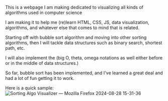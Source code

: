This is a webpage I am making dedicated to visualizing all kinds of algorithms used in computer science

I am making it to help me (re)learn HTML, CSS, JS, data visualization, algorithms, and whatever else that comes to mind that is related.

Starting off with bubble sort algorithm and moving into other sorting algorithms, then I will tackle data structures such as binary search, shortest path, etc.

I will also implement the (big O, theta, omega notations as well either before or in the middle of data structures.)

So far, bubble sort has been implemented, and I've learned a great deal and had a lot of fun getting it to work.

Here is a quick sample:
![Sorting Algo Visualizer — Mozilla Firefox 2024-08-28 15-31-36](https://github.com/user-attachments/assets/6fa1e547-0151-49b9-b76e-93bbbd0d8a58)
